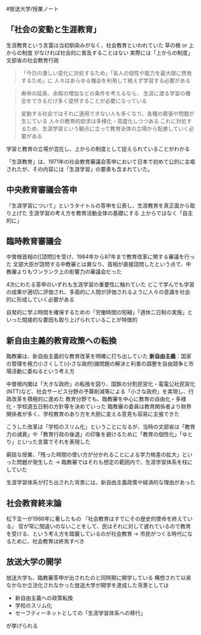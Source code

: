 #放送大学/授業ノート
## 「社会の変動と生涯教育」
生涯教育という言葉は当初馴染みがなく、社会教育といわれていた
草の根 or 上からの制度 がなければ社会的に普及することはない
実際には「上からの制度」
文部省の社会教育行政
>「今日の激しい変化に対処するため」「各人の個性や能力を最大限に啓発するため」に
>人々はあらゆる機会を利用して絶えず学習する必要がある

>寿命の延長、余暇の増加などの条件を考えるなら、
>生涯に渡る学習の機会をできるだけ多く提供することが必要になっている

>変動する社会ではそれに適用できない人も多くなり、各種の緊張や問題が生じている
>人々の教育的欲求は多様化・高度化しつつある
>これに対処するため、生涯学習という観点に立って教育全体の立場から配慮していく必要がある

学習と教育の立場が混在し、上からの制度として捉えられていることがわかる

「生涯教育」は、1971年の社会教育審議会答申において日本で初めて公的に主唱されたが、その内容には「生涯学習」の要素も含まれていた。
## 中央教育審議会答申
「生涯学習について」というタイトルの答申を公表し、生涯教育を真正面から取り上げた
生涯学習の考え方を教育活動全体の基礎にする
上からではなく「自主的に」
## 臨時教育審議会
中曽根首相の[[諮問]]を受け、1984年から87年まで教育改革に関する審議を行った
文部大臣が諮問する中教審とは異なり、首相が直接諮問したという点で、中教審よりもワンランク上の影響力の審議会だった

4次にわたる答申のいずれも生涯学習の重要性に触れていた
どこで学んでも学習の成果が適切に評価され、多面的に人間が評価されるように人々の意識を社会的に形成していく必要がある

自発的に学ぶ時間を確保するための「労働時間の短縮」「週休二日制の実施」といった間接的な要因も取り上げられていることが特徴的
## 新自由主義的教育政策への転換
臨教審は、新自由主義的な教育改革を明確に打ち出していた
**新自由主義**：国家の管理を極力小さくして(小さな政府)諸問題の解決と利害の調整を自由競争と市場活動に委ねるという考え方

中曽根内閣は「大きな政府」の転換を図り、国鉄の分割民営化・電電公社民営化(NTT)など、社会サービス分野の予算削減等による「小さな政府」を実現し、行政改革を積極的に進めた
教育分野でも、臨教審を中心に教育の自由化・多様化・学校週五日制の方針等を決めていった
臨教審の委員は教育関係者より財界関係者が多く、学校教育のあり方を大胆に変える意見も容易に主張できた

こうした改革は「学校のスリム化」ということになるが、当時の文部省は「教育力の減衰」や「教育行政の後退」の印象を避けるために「教育の個性化」「ゆとり」といった言葉でそれを表現した

窮屈な授業、「残った時間の使い方が分かれることによる学力格差の拡大」といった問題が発生した
→ 臨教審ではそれも想定の範囲内で、生涯学習体系を柱にしていた

生涯学習体系が打ち出された背景には、新自由主義政策や経済的な理由があった
## 社会教育終末論
松下圭一が1986年に著したもの
『社会教育はすでにその歴史的使命を終えている』
官が常に間違いのないことをして、民はそれに対して遅れているので教育を受ける、という考え方を踏襲しているのが社会教育
→ 市民がつくる時代になるために、社会教育は終焉すべき
## 放送大学の開学
放送大学も、臨教審答申が出されたのと同時期に開学している
構想されて以来なかなか立法化されなかった放送大学が開学を達成した背景としては

- 新自由主義への政策転換
- 学校のスリム化
- セーフティーネットとしての「生涯学習体系への移行」

が挙げられる
